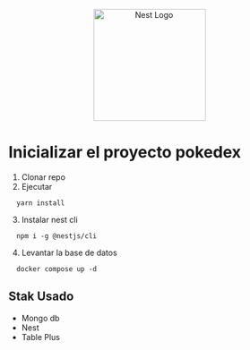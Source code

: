 <p align="center">
  <a href="http://nestjs.com/" target="blank"><img src="https://nestjs.com/img/logo-small.svg" width="200" alt="Nest Logo" /></a>
</p>

# Inicializar el proyecto pokedex

1. Clonar repo
2. Ejecutar
```
  yarn install
```
3. Instalar nest cli
```
  npm i -g @nestjs/cli
```
4. Levantar la base de datos
```
  docker compose up -d
```

## Stak Usado
* Mongo db
* Nest
* Table Plus
